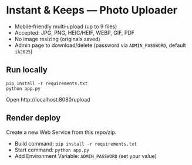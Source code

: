 # Instant & Keeps — Photo Uploader

- Mobile‑friendly multi‑upload (up to 9 files)
- Accepted: JPG, PNG, HEIC/HEIF, WEBP, GIF, PDF
- No image resizing (originals saved)
- Admin page to download/delete (password via `ADMIN_PASSWORD`, default `ik2025`)

## Run locally
```
pip install -r requirements.txt
python app.py
```
Open http://localhost:8080/upload

## Render deploy
Create a new Web Service from this repo/zip.
- Build command: `pip install -r requirements.txt`
- Start command: `python app.py`
- Add Environment Variable: `ADMIN_PASSWORD` (set your value)
